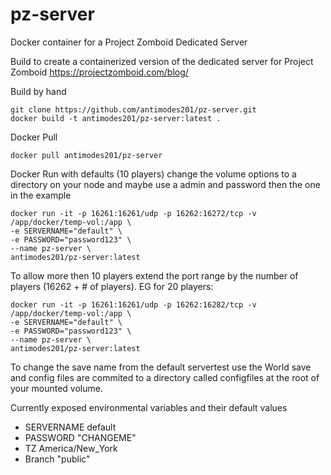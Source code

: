 # pz-server
Docker container for a Project Zomboid Dedicated Server

Build to create a containerized version of the dedicated server for Project Zomboid
https://projectzomboid.com/blog/
 
 
Build by hand
```
git clone https://github.com/antimodes201/pz-server.git
docker build -t antimodes201/pz-server:latest .
``` 
 
Docker Pull
```
docker pull antimodes201/pz-server
```
 
Docker Run with defaults (10 players)
change the volume options to a directory on your node and maybe use a admin and password then the one in the example
 
```
docker run -it -p 16261:16261/udp -p 16262:16272/tcp -v /app/docker/temp-vol:/app \
-e SERVERNAME="default" \
-e PASSWORD="password123" \
--name pz-server \
antimodes201/pz-server:latest
```
 
To allow more then 10 players extend the port range by the number of players (16262 + # of players).  EG for 20 players:
```
docker run -it -p 16261:16261/udp -p 16262:16282/tcp -v /app/docker/temp-vol:/app \
-e SERVERNAME="default" \
-e PASSWORD="password123" \
--name pz-server \
antimodes201/pz-server:latest
```
 
To change the save name from the default servertest use the 
World save and config files are commited to a directory called configfiles at the root of your mounted volume.
 
Currently exposed environmental variables and their default values
- SERVERNAME default
- PASSWORD "CHANGEME"
- TZ America/New_York
- Branch "public"
